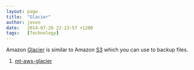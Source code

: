 ```yaml
---
layout: page
title:  "Glacier"
author: jevon
date:   2014-07-26 22:23:57 +1200
tags:   [Technology]
---
```


Amazon [Glacier](glacier.md) is similar to Amazon [S3](s3.md) which you can use to backup files.

1. <a href="https://github.com/vsespb/mt-aws-glacier">mt-aws-glacier</a>

